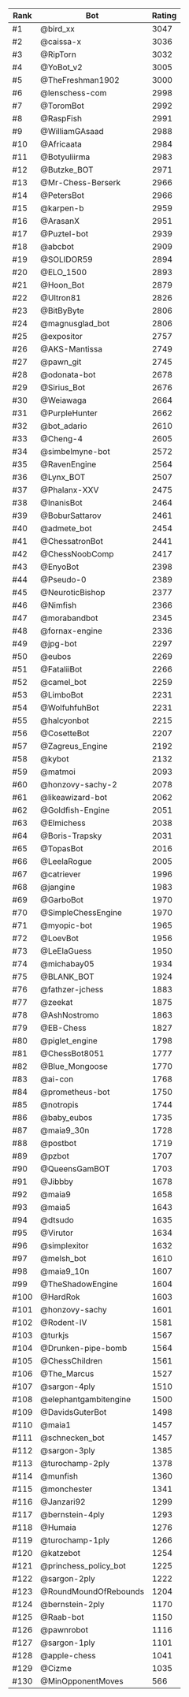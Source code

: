 Rank|Bot|Rating
---|---|---
#1|@bird_xx|3047
#2|@caissa-x|3036
#3|@RipTorn|3032
#4|@YoBot_v2|3005
#5|@TheFreshman1902|3000
#6|@lenschess-com|2998
#7|@ToromBot|2992
#8|@RaspFish|2991
#9|@WilliamGAsaad|2988
#10|@Africaata|2984
#11|@Botyuliirma|2983
#12|@Butzke_BOT|2971
#13|@Mr-Chess-Berserk|2966
#14|@PetersBot|2966
#15|@karpen-b|2959
#16|@ArasanX|2951
#17|@Puztel-bot|2939
#18|@abcbot|2909
#19|@SOLIDOR59|2894
#20|@ELO_1500|2893
#21|@Hoon_Bot|2879
#22|@Ultron81|2826
#23|@BitByByte|2806
#24|@magnusglad_bot|2806
#25|@expositor|2757
#26|@AKS-Mantissa|2749
#27|@pawn_git|2745
#28|@odonata-bot|2678
#29|@Sirius_Bot|2676
#30|@Weiawaga|2664
#31|@PurpleHunter|2662
#32|@bot_adario|2610
#33|@Cheng-4|2605
#34|@simbelmyne-bot|2572
#35|@RavenEngine|2564
#36|@Lynx_BOT|2507
#37|@Phalanx-XXV|2475
#38|@InanisBot|2464
#39|@BoburSattarov|2461
#40|@admete_bot|2454
#41|@ChessatronBot|2441
#42|@ChessNoobComp|2417
#43|@EnyoBot|2398
#44|@Pseudo-0|2389
#45|@NeuroticBishop|2377
#46|@Nimfish|2366
#47|@morabandbot|2345
#48|@fornax-engine|2336
#49|@jpg-bot|2297
#50|@eubos|2269
#51|@FataliiBot|2266
#52|@camel_bot|2259
#53|@LimboBot|2231
#54|@WolfuhfuhBot|2231
#55|@halcyonbot|2215
#56|@CosetteBot|2207
#57|@Zagreus_Engine|2192
#58|@kybot|2132
#59|@matmoi|2093
#60|@honzovy-sachy-2|2078
#61|@likeawizard-bot|2062
#62|@Goldfish-Engine|2051
#63|@Elmichess|2038
#64|@Boris-Trapsky|2031
#65|@TopasBot|2016
#66|@LeelaRogue|2005
#67|@catriever|1996
#68|@jangine|1983
#69|@GarboBot|1970
#70|@SimpleChessEngine|1970
#71|@myopic-bot|1965
#72|@LoevBot|1956
#73|@LeElaGuess|1950
#74|@michabay05|1934
#75|@BLANK_BOT|1924
#76|@fathzer-jchess|1883
#77|@zeekat|1875
#78|@AshNostromo|1863
#79|@EB-Chess|1827
#80|@piglet_engine|1798
#81|@ChessBot8051|1777
#82|@Blue_Mongoose|1770
#83|@ai-con|1768
#84|@prometheus-bot|1750
#85|@notropis|1744
#86|@baby_eubos|1735
#87|@maia9_30n|1728
#88|@postbot|1719
#89|@pzbot|1707
#90|@QueensGamBOT|1703
#91|@Jibbby|1678
#92|@maia9|1658
#93|@maia5|1643
#94|@dtsudo|1635
#95|@Virutor|1634
#96|@simplexitor|1632
#97|@melsh_bot|1610
#98|@maia9_10n|1607
#99|@TheShadowEngine|1604
#100|@HardRok|1603
#101|@honzovy-sachy|1601
#102|@Rodent-IV|1581
#103|@turkjs|1567
#104|@Drunken-pipe-bomb|1564
#105|@ChessChildren|1561
#106|@The_Marcus|1527
#107|@sargon-4ply|1510
#108|@elephantgambitengine|1500
#109|@DavidsGuterBot|1498
#110|@maia1|1457
#111|@schnecken_bot|1457
#112|@sargon-3ply|1385
#113|@turochamp-2ply|1378
#114|@munfish|1360
#115|@monchester|1341
#116|@Janzari92|1299
#117|@bernstein-4ply|1293
#118|@Humaia|1276
#119|@turochamp-1ply|1266
#120|@katzebot|1254
#121|@princhess_policy_bot|1225
#122|@sargon-2ply|1222
#123|@RoundMoundOfRebounds|1204
#124|@bernstein-2ply|1170
#125|@Raab-bot|1150
#126|@pawnrobot|1116
#127|@sargon-1ply|1101
#128|@apple-chess|1041
#129|@Cizme|1035
#130|@MinOpponentMoves|566
